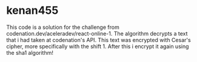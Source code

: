 # kenan455
This code is a solution for the challenge from codenation.dev/aceleradev/react-online-1.
  The algorithm decrypts a text that i had taken at codenation's API. This text was encrypted with Cesar's cipher, more specifically with the shift 1. After this i encrypt it again using the sha1 algorithm!
